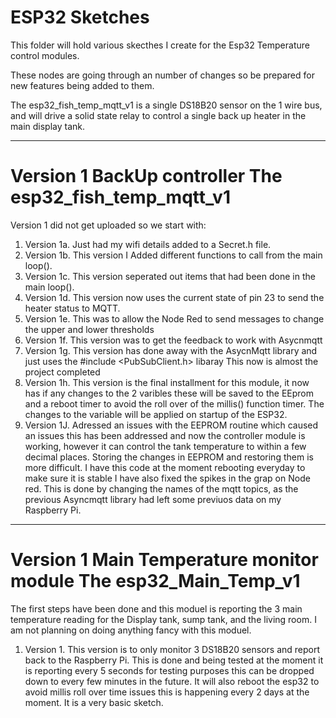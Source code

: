 # ESP32 Sketches

This folder will hold various skecthes I create for the Esp32 Temperature control modules. 

These nodes are going through an number of changes so be prepared for new features being added to them.

The esp32_fish_temp_mqtt_v1 is a single DS18B20 sensor on the 1 wire bus, and will drive a solid state relay to control a single back up heater in the main display tank.

--------------

# Version 1 BackUp controller The esp32_fish_temp_mqtt_v1

Version 1 did not get uploaded so we start with: 

1. Version 1a. Just had my wifi details added to a Secret.h file.
2. Version 1b. This version I Added different functions to call from the main loop().
3. Version 1c. This version seperated out items that had been done in the main loop().
4. Version 1d. This version now uses the current state of pin 23 to send the heater status to MQTT.
5. Version 1e. This was to allow the Node Red to send messages to change the upper and lower thresholds
6. Version 1f. This version was to get the feedback to work with Asycnmqtt
7. Version 1g. This version has done away with the AsycnMqtt library and just uses the #include <PubSubClient.h> libaray This now is almost the project completed
8. Version 1h. This version is the final installment for this module, it now has if any changes to the 2 varibles these will be saved to the EEprom and a reboot timer to avoid the roll over of the millis() function timer. The changes to the variable will be applied on startup of the ESP32.
9. Version 1J. Adressed an issues with the EEPROM routine which caused an issues this has been addressed and now the controller module is working, however it can control the tank temperature to within a few decimal places. Storing the changes in EEPROM and restoring them is more difficult. I have this code at the moment rebooting everyday to make sure it is stable I have also fixed the spikes in the grap on Node red. This is done by changing the names of the mqtt topics, as the previous Asyncmqtt library had left some previuos data on my Raspberry Pi.

--------------
# Version 1 Main Temperature monitor module The esp32_Main_Temp_v1

The first steps have been done and this moduel is reporting the 3 main temperature reading for the Display tank, sump tank, and the living room. I am not planning on doing anything fancy with this moduel.

1. Version 1. This version is to only monitor 3 DS18B20 sensors and report back to the Raspberry Pi. This is done and being tested at the moment it is reporting every 5 seconds for testing purposes this can be dropped down to every few minutes in the future. It will also reboot the esp32 to avoid millis roll over time issues this is happening every 2 days at the moment. It is a very basic sketch.

































